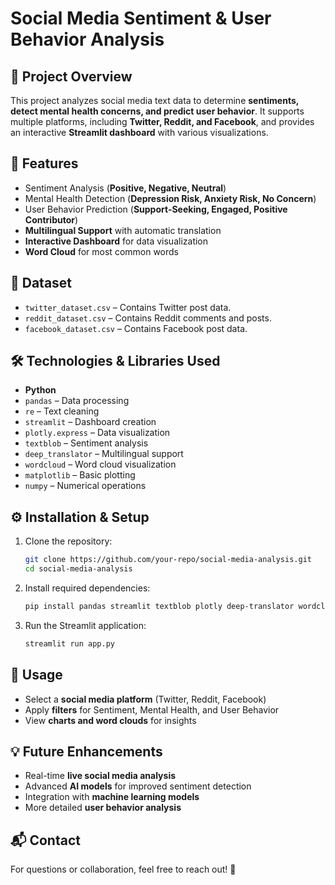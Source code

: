 # Social Media Sentiment & User Behavior Analysis

## 📌 Project Overview
This project analyzes social media text data to determine **sentiments, detect mental health concerns, and predict user behavior**. It supports multiple platforms, including **Twitter, Reddit, and Facebook**, and provides an interactive **Streamlit dashboard** with various visualizations.

## 🚀 Features
- Sentiment Analysis (**Positive, Negative, Neutral**)
- Mental Health Detection (**Depression Risk, Anxiety Risk, No Concern**)
- User Behavior Prediction (**Support-Seeking, Engaged, Positive Contributor**)
- **Multilingual Support** with automatic translation
- **Interactive Dashboard** for data visualization
- **Word Cloud** for most common words

## 📂 Dataset
- `twitter_dataset.csv` – Contains Twitter post data.
- `reddit_dataset.csv` – Contains Reddit comments and posts.
- `facebook_dataset.csv` – Contains Facebook post data.

## 🛠️ Technologies & Libraries Used
- **Python**
- `pandas` – Data processing
- `re` – Text cleaning
- `streamlit` – Dashboard creation
- `plotly.express` – Data visualization
- `textblob` – Sentiment analysis
- `deep_translator` – Multilingual support
- `wordcloud` – Word cloud visualization
- `matplotlib` – Basic plotting
- `numpy` – Numerical operations

## ⚙️ Installation & Setup
1. Clone the repository:
   ```sh
   git clone https://github.com/your-repo/social-media-analysis.git
   cd social-media-analysis
   ```
2. Install required dependencies:
   ```sh
   pip install pandas streamlit textblob plotly deep-translator wordcloud matplotlib numpy
   ```
3. Run the Streamlit application:
   ```sh
   streamlit run app.py
   ```

## 🔎 Usage
- Select a **social media platform** (Twitter, Reddit, Facebook)
- Apply **filters** for Sentiment, Mental Health, and User Behavior
- View **charts and word clouds** for insights

## 💡 Future Enhancements
- Real-time **live social media analysis**
- Advanced **AI models** for improved sentiment detection
- Integration with **machine learning models**
- More detailed **user behavior analysis**


## 📬 Contact
For questions or collaboration, feel free to reach out! 🚀

